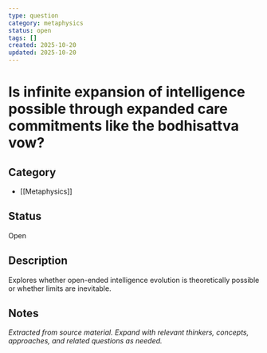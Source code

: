 ```yaml
---
type: question
category: metaphysics
status: open
tags: []
created: 2025-10-20
updated: 2025-10-20
---
```


# Is infinite expansion of intelligence possible through expanded care commitments like the bodhisattva vow?

## Category

- [[Metaphysics]]

## Status

Open

## Description

Explores whether open-ended intelligence evolution is theoretically possible or whether limits are inevitable.

## Notes

*Extracted from source material. Expand with relevant thinkers, concepts, approaches, and related questions as needed.*

